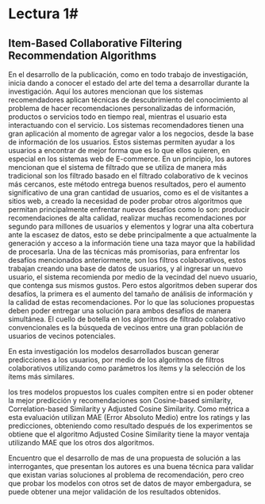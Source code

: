 # Lectura 1#

## Item-Based Collaborative Filtering Recommendation Algorithms

En el desarrollo de la publicación, como en todo trabajo de investigación, inicia dando a conocer el estado del arte del tema a desarrollar durante la investigación. Aquí los autores mencionan que los sistemas recomendadores aplican técnicas de descubrimiento del conocimiento al problema de hacer recomendaciones personalizadas de información, productos o servicios todo en tiempo real, mientras el usuario esta interactuando con el servicio. Los sistemas recomendadores tienen una gran aplicación al momento de agregar valor a los negocios, desde la base de información de los usuarios. Estos sistemas permiten ayudar a los usuarios a encontrar de mejor forma que es lo que ellos quieren, en especial en los sistemas web de E-commerce. En un principio, los autores mencionan que el sistema de filtrado que se utiliza de manera más tradicional son los filtrado basado en el filtrado colaborativo de k vecinos más cercanos, este método entrega buenos resultados, pero el aumento significativo de una gran cantidad de usuarios, como es el de visitantes a sitios web, a creado la necesidad de poder probar otros algoritmos que permitan principalmente enfrentar nuevos desafíos como lo son: producir recomendaciones de alta calidad, realizar muchas recomendaciones por segundo para millones de usuarios y elementos y lograr una alta cobertura ante la escasez de datos, esto se debe principalmente a que actualmente la generación y acceso a la información tiene una taza mayor que la habilidad de procesarla. Una de las técnicas más promisorias, para enfrentar los desafíos mencionados anteriormente, son los filtros colaborativos, estos trabajan creando una base de datos de usuarios, y al ingresar un nuevo usuario, el sistema recomienda por medio de la vecindad del nuevo usuario, que contenga sus mismos gustos. Pero estos algoritmos deben superar dos desafíos, la primera es el aumento del tamaño de análisis de información y la calidad de estas recomendaciones. Por lo que las soluciones propuestas deben poder entregar una solución para ambos desafíos de manera simultánea. El cuello de botella en los algoritmos de filtrado colaborativo convencionales es la búsqueda de vecinos entre una gran población de usuarios de vecinos potenciales. 

En esta investigación los modelos desarrollados buscan generar predicciones a los usuarios, por medio de los algoritmos de filtros colaborativos utilizando como parámetros los ítems y la selección de los ítems más similares. 

los tres modelos propuestos los cuales compiten entre si en poder obtener la mejor predicción y recomendaciones son Cosine-based similarity, Correlation-based Similarity y Adjusted Cosine Similarity. Como métrica a esta evaluación utilizan MAE (Error Absoluto Medio) entre los ratings y las predicciones, obteniendo como resultado después de los experimentos se obtiene que el algoritmo Adjusted Cosine Similarity tiene la mayor ventaja utilizando MAE que los otros dos algoritmos.

Encuentro que el desarrollo de mas de una propuesta de solución a las interrogantes, que presentan los autores es una buena técnica para validar que existan varias soluciones al problema de recomendación, pero creo que probar los modelos con otros set de datos de mayor embergadura, se puede obtener una mejor validación de los resultados obtenidos.

